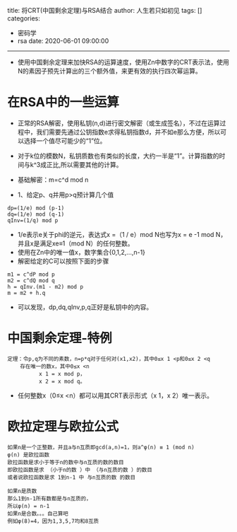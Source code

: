 title: 将CRT(中国剩余定理)与RSA结合
author: 人生若只如初见
tags: []
categories:
  - 密码学
  - rsa
date: 2020-06-01 09:00:00
---
* 使用中国剩余定理来加快RSA的运算速度，使用Zn中数字的CRT表示法，使用N的素因子预先计算出的三个额外值，来更有效的执行四次幂运算。

# 在RSA中的一些运算

* 正常的RSA解密，使用私钥(n,d)进行密文解密（或生成签名），不过在运算过程中，我们需要先通过公钥指数e求得私钥指数d，并不如e那么方便，所以可以选择一个值尽可能少的“1”位。
* 对于k位的模数N，私钥质数也有类似的长度，大约一半是“1”。计算指数的时间与k^3成正比,所以需要其他的计算。
* 基础解密：m=c^d mod n



* 1、给定p、q并用p>q预计算几个值

```
dp=(1/e) mod (p-1)
dq=(1/e) mod (q-1)
qInv=(1/q) mod p
```

* 1/e表示e关于phi的逆元，表达式x =（1 / e）mod N也写为x = e -1 mod N，并且x是满足xe≡1（mod N）的任何整数。
* 使用在Zn中的唯一值x，数字集合{0,1,2,...,n-1}
* 解密给定的C可以按照下面的步骤

```
m1 = c^dP mod p
m2 = c^dQ mod q
h = qInv.(m1 - m2) mod p
m = m2 + h.q
```

* 可以发现，dp,dq,qInv,p,q正好是私钥中的内容。

# 中国剩余定理-特例

```
定理：令p,q为不同的素数，n=p*q对于任何对(x1,x2)，其中0≤x 1 <p和0≤x 2 <q
	存在唯一的数x，其中0≤x <n
    	  x 1 = x mod p，
  		  x 2 = x mod q。
```

* 任何整数x（0≤x <n）都可以用其CRT表示形式（x 1，x 2）唯一表示。

# 欧拉定理与欧拉公式

```
如果n是一个正整数，并且a与n互质即gcd(a,n)=1，则a^φ(n) ≡ 1 (mod n)
φ(n) 是欧拉函数
欧拉函数是求小于等于n的数中与n互质的数的数目  
即欧拉函数是求 （小于n的数 ）中 （与n互质的数 ）的数目
或者说欧拉函数是求 1到n-1 中 与n互质的数 的数目
 
如果n是质数
那么1到n-1所有数都是与n互质的，
所以φ(n) = n-1
如果n是合数。。。自己算吧
例如φ(8)=4，因为1,3,5,7均和8互质
```